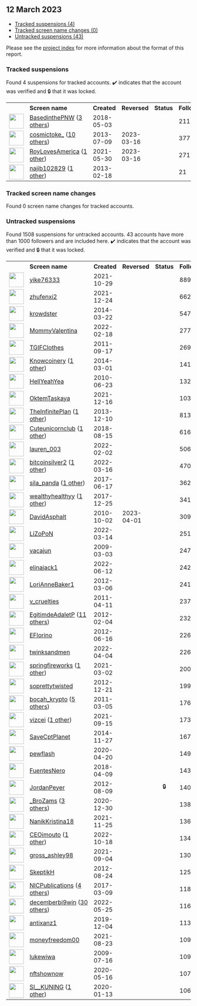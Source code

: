 ## 12 March 2023

* [Tracked suspensions (4)](#tracked-suspensions)
* [Tracked screen name changes (0)](#tracked-screen-name-changes)
* [Untracked suspensions (43)](#untracked-suspensions)

Please see the [project index](https://github.com/travisbrown/twitter-watch) for more information about the format of this report.

### Tracked suspensions

Found 4 suspensions for tracked accounts.
  ✔️ indicates that the account was verified and 🔒 that it was locked.

<table>
    <tr>
        <th></th>
        <th align="left">Screen name</th>
        <th align="left">Created</th>
        <th align="left">Reversed</th>
        <th align="left">Status</th>
        <th align="left">Followers</th>
        <th align="left">Ranking</th></tr>
    </tr>
        <tr>
            <td><a href="https://twitter.com/intent/user?user_id=991965634203389952">
                <img src="https://pbs.twimg.com/profile_images/1407430525732626432/FVNdZh64_normal.jpg" width="40px" height="40px" align="center"/></a>
            </td>
            <td>
                <a href="https://twitter.com/BasedinthePNW">BasedinthePNW</a>&nbsp;(<a href="https://api.memory.lol/v1/tw/id/991965634203389952">3 others</a>)&nbsp;</td>
            <td>2018-05-03</td>
            <td></td>
            <td align="center"></td>
            <td>211</td>
            <td>3521</td>
        </tr>
        <tr>
            <td><a href="https://twitter.com/intent/user?user_id=1579217568">
                <img src="https://pbs.twimg.com/profile_images/1593806204840468482/-ExdIMvo_normal.jpg" width="40px" height="40px" align="center"/></a>
            </td>
            <td>
                <a href="https://twitter.com/cosmictoke_">cosmictoke_</a>&nbsp;(<a href="https://api.memory.lol/v1/tw/id/1579217568">10 others</a>)&nbsp;</td>
            <td>2013-07-09</td>
            <td>2023-03-16</td>
            <td align="center"></td>
            <td>377</td>
            <td>20098</td>
        </tr>
        <tr>
            <td><a href="https://twitter.com/intent/user?user_id=1399136176162983942">
                <img src="https://pbs.twimg.com/profile_images/1399137758657064961/Ga7iUX0O_normal.jpg" width="40px" height="40px" align="center"/></a>
            </td>
            <td>
                <a href="https://twitter.com/RoyLovesAmerica">RoyLovesAmerica</a>&nbsp;(<a href="https://api.memory.lol/v1/tw/id/1399136176162983942">1 other</a>)&nbsp;</td>
            <td>2021-05-30</td>
            <td>2023-03-16</td>
            <td align="center"></td>
            <td>2717</td>
            <td>62169</td>
        </tr>
        <tr>
            <td><a href="https://twitter.com/intent/user?user_id=1192322364">
                <img src="https://pbs.twimg.com/profile_images/1440656470811369481/QvfXPacL_normal.jpg" width="40px" height="40px" align="center"/></a>
            </td>
            <td>
                <a href="https://twitter.com/najib102829">najib102829</a>&nbsp;(<a href="https://api.memory.lol/v1/tw/id/1192322364">1 other</a>)&nbsp;</td>
            <td>2013-02-18</td>
            <td></td>
            <td align="center"></td>
            <td>21</td>
            <td>87145</td>
        </tr></table>

### Tracked screen name changes

Found 0 screen name changes for tracked accounts.

### Untracked suspensions

Found 1508 suspensions for untracked accounts.
43 accounts have more than 1000 followers and are included here.
  ✔️ indicates that the account was verified and 🔒 that it was locked.

<table>
    <tr>
        <th></th>
        <th align="left">Screen name</th>
        <th align="left">Created</th>
        <th align="left">Reversed</th>
        <th align="left">Status</th>
        <th align="left">Followers</th>
    </tr>
        <tr>
            <td><a href="https://twitter.com/intent/user?user_id=1454038493500305410">
                <img src="https://pbs.twimg.com/profile_images/1578755317550440448/HfQkzKUE_normal.jpg" width="40px" height="40px" align="center"/></a>
            </td>
            <td>
                <a href="https://twitter.com/yike76333">yike76333</a></td>
            <td>2021-10-29</td>
            <td></td>
            <td align="center"></td>
            <td>88911</td>
        </tr>
        <tr>
            <td><a href="https://twitter.com/intent/user?user_id=1474304603218792450">
                <img src="https://pbs.twimg.com/profile_images/1528324188494249984/BvRwGWPu_normal.jpg" width="40px" height="40px" align="center"/></a>
            </td>
            <td>
                <a href="https://twitter.com/zhufenxi2">zhufenxi2</a></td>
            <td>2021-12-24</td>
            <td></td>
            <td align="center"></td>
            <td>66258</td>
        </tr>
        <tr>
            <td><a href="https://twitter.com/intent/user?user_id=2402328356">
                <img src="https://pbs.twimg.com/profile_images/1025127476631150592/CYM_V6K4_normal.jpg" width="40px" height="40px" align="center"/></a>
            </td>
            <td>
                <a href="https://twitter.com/krowdster">krowdster</a></td>
            <td>2014-03-22</td>
            <td></td>
            <td align="center"></td>
            <td>54769</td>
        </tr>
        <tr>
            <td><a href="https://twitter.com/intent/user?user_id=1494597452359475202">
                <img src="https://pbs.twimg.com/profile_images/1561344000854052864/NLESDpFp_normal.jpg" width="40px" height="40px" align="center"/></a>
            </td>
            <td>
                <a href="https://twitter.com/MommyValentina">MommyValentina</a></td>
            <td>2022-02-18</td>
            <td></td>
            <td align="center"></td>
            <td>27707</td>
        </tr>
        <tr>
            <td><a href="https://twitter.com/intent/user?user_id=374875062">
                <img src="https://pbs.twimg.com/profile_images/447993334695358465/iMk3ANmV_normal.jpeg" width="40px" height="40px" align="center"/></a>
            </td>
            <td>
                <a href="https://twitter.com/TGIFClothes">TGIFClothes</a></td>
            <td>2011-09-17</td>
            <td></td>
            <td align="center"></td>
            <td>26938</td>
        </tr>
        <tr>
            <td><a href="https://twitter.com/intent/user?user_id=2366303126">
                <img src="https://pbs.twimg.com/profile_images/1484713013705953281/0zK2Dbxd_normal.jpg" width="40px" height="40px" align="center"/></a>
            </td>
            <td>
                <a href="https://twitter.com/Knowcoinery">Knowcoinery</a>&nbsp;(<a href="https://api.memory.lol/v1/tw/id/2366303126">1 other</a>)&nbsp;</td>
            <td>2014-03-01</td>
            <td></td>
            <td align="center"></td>
            <td>14181</td>
        </tr>
        <tr>
            <td><a href="https://twitter.com/intent/user?user_id=158645093">
                <img src="https://pbs.twimg.com/profile_images/661419290223054848/EztxKNKI_normal.jpg" width="40px" height="40px" align="center"/></a>
            </td>
            <td>
                <a href="https://twitter.com/HellYeahYea">HellYeahYea</a></td>
            <td>2010-06-23</td>
            <td></td>
            <td align="center"></td>
            <td>13219</td>
        </tr>
        <tr>
            <td><a href="https://twitter.com/intent/user?user_id=1471509474607173640">
                <img src="https://pbs.twimg.com/profile_images/1530996081869430791/IzV-byho_normal.jpg" width="40px" height="40px" align="center"/></a>
            </td>
            <td>
                <a href="https://twitter.com/OktemTaskaya">OktemTaskaya</a></td>
            <td>2021-12-16</td>
            <td></td>
            <td align="center"></td>
            <td>10337</td>
        </tr>
        <tr>
            <td><a href="https://twitter.com/intent/user?user_id=2238695868">
                <img src="https://pbs.twimg.com/profile_images/1596938646392692737/qtU32ud0_normal.jpg" width="40px" height="40px" align="center"/></a>
            </td>
            <td>
                <a href="https://twitter.com/TheInfinitePlan">TheInfinitePlan</a>&nbsp;(<a href="https://api.memory.lol/v1/tw/id/2238695868">1 other</a>)&nbsp;</td>
            <td>2013-12-10</td>
            <td></td>
            <td align="center"></td>
            <td>8132</td>
        </tr>
        <tr>
            <td><a href="https://twitter.com/intent/user?user_id=1029762539557670912">
                <img src="https://pbs.twimg.com/profile_images/1531047489796702208/kMDCkSDR_normal.jpg" width="40px" height="40px" align="center"/></a>
            </td>
            <td>
                <a href="https://twitter.com/Cuteunicornclub">Cuteunicornclub</a>&nbsp;(<a href="https://api.memory.lol/v1/tw/id/1029762539557670912">1 other</a>)&nbsp;</td>
            <td>2018-08-15</td>
            <td></td>
            <td align="center"></td>
            <td>6165</td>
        </tr>
        <tr>
            <td><a href="https://twitter.com/intent/user?user_id=1488914316850081792">
                <img src="https://pbs.twimg.com/profile_images/1578517381986623491/wv8NF3lJ_normal.jpg" width="40px" height="40px" align="center"/></a>
            </td>
            <td>
                <a href="https://twitter.com/lauren_003">lauren_003</a></td>
            <td>2022-02-02</td>
            <td></td>
            <td align="center"></td>
            <td>5067</td>
        </tr>
        <tr>
            <td><a href="https://twitter.com/intent/user?user_id=1503984011747553283">
                <img src="https://pbs.twimg.com/profile_images/1545366414210392064/vfnXvPNf_normal.jpg" width="40px" height="40px" align="center"/></a>
            </td>
            <td>
                <a href="https://twitter.com/bitcoinsilver2">bitcoinsilver2</a>&nbsp;(<a href="https://api.memory.lol/v1/tw/id/1503984011747553283">1 other</a>)&nbsp;</td>
            <td>2022-03-16</td>
            <td></td>
            <td align="center"></td>
            <td>4702</td>
        </tr>
        <tr>
            <td><a href="https://twitter.com/intent/user?user_id=876138859523825664">
                <img src="https://pbs.twimg.com/profile_images/1521172521734709248/-GEJ_a2p_normal.jpg" width="40px" height="40px" align="center"/></a>
            </td>
            <td>
                <a href="https://twitter.com/sila_panda">sila_panda</a>&nbsp;(<a href="https://api.memory.lol/v1/tw/id/876138859523825664">1 other</a>)&nbsp;</td>
            <td>2017-06-17</td>
            <td></td>
            <td align="center"></td>
            <td>3627</td>
        </tr>
        <tr>
            <td><a href="https://twitter.com/intent/user?user_id=945224465515995137">
                <img src="https://pbs.twimg.com/profile_images/1420711322048675842/GjuZamK8_normal.jpg" width="40px" height="40px" align="center"/></a>
            </td>
            <td>
                <a href="https://twitter.com/wealthyhealthyy">wealthyhealthyy</a>&nbsp;(<a href="https://api.memory.lol/v1/tw/id/945224465515995137">1 other</a>)&nbsp;</td>
            <td>2017-12-25</td>
            <td></td>
            <td align="center"></td>
            <td>3415</td>
        </tr>
        <tr>
            <td><a href="https://twitter.com/intent/user?user_id=197625067">
                <img src="https://pbs.twimg.com/profile_images/1452884126206410754/pLMIy5XK_normal.jpg" width="40px" height="40px" align="center"/></a>
            </td>
            <td>
                <a href="https://twitter.com/DavidAsphalt">DavidAsphalt</a></td>
            <td>2010-10-02</td>
            <td>2023-04-01</td>
            <td align="center"></td>
            <td>3096</td>
        </tr>
        <tr>
            <td><a href="https://twitter.com/intent/user?user_id=1503385865996935168">
                <img src="https://pbs.twimg.com/profile_images/1570864133670666241/uelbAq3I_normal.jpg" width="40px" height="40px" align="center"/></a>
            </td>
            <td>
                <a href="https://twitter.com/LiZoPoN">LiZoPoN</a></td>
            <td>2022-03-14</td>
            <td></td>
            <td align="center"></td>
            <td>2511</td>
        </tr>
        <tr>
            <td><a href="https://twitter.com/intent/user?user_id=22675424">
                <img src="https://pbs.twimg.com/profile_images/1542655997302513664/FBpmzu0E_normal.jpg" width="40px" height="40px" align="center"/></a>
            </td>
            <td>
                <a href="https://twitter.com/vacajun">vacajun</a></td>
            <td>2009-03-03</td>
            <td></td>
            <td align="center"></td>
            <td>2476</td>
        </tr>
        <tr>
            <td><a href="https://twitter.com/intent/user?user_id=1536098860271009794">
                <img src="https://pbs.twimg.com/profile_images/1578531311781830658/MfnYLsAc_normal.jpg" width="40px" height="40px" align="center"/></a>
            </td>
            <td>
                <a href="https://twitter.com/elinajack1">elinajack1</a></td>
            <td>2022-06-12</td>
            <td></td>
            <td align="center"></td>
            <td>2423</td>
        </tr>
        <tr>
            <td><a href="https://twitter.com/intent/user?user_id=516591681">
                <img src="https://pbs.twimg.com/profile_images/1030289135074988032/tLd9eTsx_normal.jpg" width="40px" height="40px" align="center"/></a>
            </td>
            <td>
                <a href="https://twitter.com/LoriAnneBaker1">LoriAnneBaker1</a></td>
            <td>2012-03-06</td>
            <td></td>
            <td align="center"></td>
            <td>2414</td>
        </tr>
        <tr>
            <td><a href="https://twitter.com/intent/user?user_id=280430091">
                <img src="https://pbs.twimg.com/profile_images/641725091626094592/tFDKrqvl_normal.png" width="40px" height="40px" align="center"/></a>
            </td>
            <td>
                <a href="https://twitter.com/v_cruelties">v_cruelties</a></td>
            <td>2011-04-11</td>
            <td></td>
            <td align="center"></td>
            <td>2377</td>
        </tr>
        <tr>
            <td><a href="https://twitter.com/intent/user?user_id=483350157">
                <img src="https://pbs.twimg.com/profile_images/1565455862973489155/Cmg3Zbas_normal.jpg" width="40px" height="40px" align="center"/></a>
            </td>
            <td>
                <a href="https://twitter.com/EgitimdeAdaletP">EgitimdeAdaletP</a>&nbsp;(<a href="https://api.memory.lol/v1/tw/id/483350157">11 others</a>)&nbsp;</td>
            <td>2012-02-04</td>
            <td></td>
            <td align="center"></td>
            <td>2329</td>
        </tr>
        <tr>
            <td><a href="https://twitter.com/intent/user?user_id=609753067">
                <img src="https://pbs.twimg.com/profile_images/655858259069390848/Ge7EmrhS_normal.jpg" width="40px" height="40px" align="center"/></a>
            </td>
            <td>
                <a href="https://twitter.com/EFlorino">EFlorino</a></td>
            <td>2012-06-16</td>
            <td></td>
            <td align="center"></td>
            <td>2262</td>
        </tr>
        <tr>
            <td><a href="https://twitter.com/intent/user?user_id=1510879478133710851">
                <img src="https://pbs.twimg.com/profile_images/1510882350456049667/B0kiy8iO_normal.jpg" width="40px" height="40px" align="center"/></a>
            </td>
            <td>
                <a href="https://twitter.com/twinksandmen">twinksandmen</a></td>
            <td>2022-04-04</td>
            <td></td>
            <td align="center"></td>
            <td>2260</td>
        </tr>
        <tr>
            <td><a href="https://twitter.com/intent/user?user_id=1366746758181654531">
                <img src="https://pbs.twimg.com/profile_images/1584485931490631681/9cOcQVLY_normal.jpg" width="40px" height="40px" align="center"/></a>
            </td>
            <td>
                <a href="https://twitter.com/springfireworks">springfireworks</a>&nbsp;(<a href="https://api.memory.lol/v1/tw/id/1366746758181654531">1 other</a>)&nbsp;</td>
            <td>2021-03-02</td>
            <td></td>
            <td align="center"></td>
            <td>2006</td>
        </tr>
        <tr>
            <td><a href="https://twitter.com/intent/user?user_id=1027359278">
                <img src="https://pbs.twimg.com/profile_images/1525454382141169664/-0Jv-XWY_normal.jpg" width="40px" height="40px" align="center"/></a>
            </td>
            <td>
                <a href="https://twitter.com/soprettytwisted">soprettytwisted</a></td>
            <td>2012-12-21</td>
            <td></td>
            <td align="center"></td>
            <td>1990</td>
        </tr>
        <tr>
            <td><a href="https://twitter.com/intent/user?user_id=261026141">
                <img src="https://pbs.twimg.com/profile_images/1596511908051714048/NxC9GZiz_normal.png" width="40px" height="40px" align="center"/></a>
            </td>
            <td>
                <a href="https://twitter.com/bocah_krypto">bocah_krypto</a>&nbsp;(<a href="https://api.memory.lol/v1/tw/id/261026141">5 others</a>)&nbsp;</td>
            <td>2011-03-05</td>
            <td></td>
            <td align="center"></td>
            <td>1767</td>
        </tr>
        <tr>
            <td><a href="https://twitter.com/intent/user?user_id=1437985434932482049">
                <img src="https://pbs.twimg.com/profile_images/1537801920928153600/qIxk-T08_normal.jpg" width="40px" height="40px" align="center"/></a>
            </td>
            <td>
                <a href="https://twitter.com/vizcei">vizcei</a>&nbsp;(<a href="https://api.memory.lol/v1/tw/id/1437985434932482049">1 other</a>)&nbsp;</td>
            <td>2021-09-15</td>
            <td></td>
            <td align="center"></td>
            <td>1731</td>
        </tr>
        <tr>
            <td><a href="https://twitter.com/intent/user?user_id=2911428073">
                <img src="https://pbs.twimg.com/profile_images/537777248527343616/etwg4e3p_normal.jpeg" width="40px" height="40px" align="center"/></a>
            </td>
            <td>
                <a href="https://twitter.com/SaveCptPlanet">SaveCptPlanet</a></td>
            <td>2014-11-27</td>
            <td></td>
            <td align="center"></td>
            <td>1678</td>
        </tr>
        <tr>
            <td><a href="https://twitter.com/intent/user?user_id=1252315861488205825">
                <img src="https://pbs.twimg.com/profile_images/1557827763498876933/o2wNy3gh_normal.jpg" width="40px" height="40px" align="center"/></a>
            </td>
            <td>
                <a href="https://twitter.com/pewflash">pewflash</a></td>
            <td>2020-04-20</td>
            <td></td>
            <td align="center"></td>
            <td>1494</td>
        </tr>
        <tr>
            <td><a href="https://twitter.com/intent/user?user_id=983434524196392961">
                <img src="https://pbs.twimg.com/profile_images/1093790898066837504/PXlmF_64_normal.jpg" width="40px" height="40px" align="center"/></a>
            </td>
            <td>
                <a href="https://twitter.com/FuentesNero">FuentesNero</a></td>
            <td>2018-04-09</td>
            <td></td>
            <td align="center"></td>
            <td>1433</td>
        </tr>
        <tr>
            <td><a href="https://twitter.com/intent/user?user_id=746542489">
                <img src="https://pbs.twimg.com/profile_images/1292345768611807232/bA7fPfZz_normal.jpg" width="40px" height="40px" align="center"/></a>
            </td>
            <td>
                <a href="https://twitter.com/JordanPeyer">JordanPeyer</a></td>
            <td>2012-08-09</td>
            <td></td>
            <td align="center">🔒</td>
            <td>1406</td>
        </tr>
        <tr>
            <td><a href="https://twitter.com/intent/user?user_id=1344113728241876993">
                <img src="https://pbs.twimg.com/profile_images/1516382466725990402/CsBRQ1vK_normal.jpg" width="40px" height="40px" align="center"/></a>
            </td>
            <td>
                <a href="https://twitter.com/_BroZams">_BroZams</a>&nbsp;(<a href="https://api.memory.lol/v1/tw/id/1344113728241876993">3 others</a>)&nbsp;</td>
            <td>2020-12-30</td>
            <td></td>
            <td align="center"></td>
            <td>1383</td>
        </tr>
        <tr>
            <td><a href="https://twitter.com/intent/user?user_id=1463827365427957761">
                <img src="https://pbs.twimg.com/profile_images/1596164815491211264/mGAUCmq4_normal.jpg" width="40px" height="40px" align="center"/></a>
            </td>
            <td>
                <a href="https://twitter.com/NanikKristina18">NanikKristina18</a></td>
            <td>2021-11-25</td>
            <td></td>
            <td align="center"></td>
            <td>1366</td>
        </tr>
        <tr>
            <td><a href="https://twitter.com/intent/user?user_id=1582258088962412544">
                <img src="https://pbs.twimg.com/profile_images/1596388188146188288/7gCJpNRn_normal.jpg" width="40px" height="40px" align="center"/></a>
            </td>
            <td>
                <a href="https://twitter.com/CEOimouto">CEOimouto</a>&nbsp;(<a href="https://api.memory.lol/v1/tw/id/1582258088962412544">1 other</a>)&nbsp;</td>
            <td>2022-10-18</td>
            <td></td>
            <td align="center"></td>
            <td>1340</td>
        </tr>
        <tr>
            <td><a href="https://twitter.com/intent/user?user_id=1434120957069860864">
                <img src="https://pbs.twimg.com/profile_images/1434121476236578818/6bee9_Jh_normal.jpg" width="40px" height="40px" align="center"/></a>
            </td>
            <td>
                <a href="https://twitter.com/gross_ashley98">gross_ashley98</a></td>
            <td>2021-09-04</td>
            <td></td>
            <td align="center"></td>
            <td>1300</td>
        </tr>
        <tr>
            <td><a href="https://twitter.com/intent/user?user_id=777035676">
                <img src="https://pbs.twimg.com/profile_images/3752717018/9f05971a4c83cb59d9e86898a4eb3fbe_normal.jpeg" width="40px" height="40px" align="center"/></a>
            </td>
            <td>
                <a href="https://twitter.com/SkeptikH">SkeptikH</a></td>
            <td>2012-08-24</td>
            <td></td>
            <td align="center"></td>
            <td>1258</td>
        </tr>
        <tr>
            <td><a href="https://twitter.com/intent/user?user_id=839918132185694209">
                <img src="https://pbs.twimg.com/profile_images/1089506588308717568/G1eFk8DE_normal.jpg" width="40px" height="40px" align="center"/></a>
            </td>
            <td>
                <a href="https://twitter.com/NICPublications">NICPublications</a>&nbsp;(<a href="https://api.memory.lol/v1/tw/id/839918132185694209">4 others</a>)&nbsp;</td>
            <td>2017-03-09</td>
            <td></td>
            <td align="center"></td>
            <td>1184</td>
        </tr>
        <tr>
            <td><a href="https://twitter.com/intent/user?user_id=1529358034891247616">
                <img src="https://pbs.twimg.com/profile_images/1597225749899284481/JTv2oJlC_normal.jpg" width="40px" height="40px" align="center"/></a>
            </td>
            <td>
                <a href="https://twitter.com/decemberbi9win">decemberbi9win</a>&nbsp;(<a href="https://api.memory.lol/v1/tw/id/1529358034891247616">30 others</a>)&nbsp;</td>
            <td>2022-05-25</td>
            <td></td>
            <td align="center"></td>
            <td>1161</td>
        </tr>
        <tr>
            <td><a href="https://twitter.com/intent/user?user_id=1202147847665176576">
                <img src="https://pbs.twimg.com/profile_images/1202148032168382464/EViAWUoV_normal.jpg" width="40px" height="40px" align="center"/></a>
            </td>
            <td>
                <a href="https://twitter.com/antixanz1">antixanz1</a></td>
            <td>2019-12-04</td>
            <td></td>
            <td align="center"></td>
            <td>1130</td>
        </tr>
        <tr>
            <td><a href="https://twitter.com/intent/user?user_id=1429887726338428929">
                <img src="https://pbs.twimg.com/profile_images/1473897117253054465/VqSKfkrI_normal.jpg" width="40px" height="40px" align="center"/></a>
            </td>
            <td>
                <a href="https://twitter.com/moneyfreedom00">moneyfreedom00</a></td>
            <td>2021-08-23</td>
            <td></td>
            <td align="center"></td>
            <td>1095</td>
        </tr>
        <tr>
            <td><a href="https://twitter.com/intent/user?user_id=57322194">
                <img src="https://pbs.twimg.com/profile_images/1464872454740791298/ITvJ54xY_normal.jpg" width="40px" height="40px" align="center"/></a>
            </td>
            <td>
                <a href="https://twitter.com/lukewiwa">lukewiwa</a></td>
            <td>2009-07-16</td>
            <td></td>
            <td align="center"></td>
            <td>1094</td>
        </tr>
        <tr>
            <td><a href="https://twitter.com/intent/user?user_id=1261707228547100679">
                <img src="https://pbs.twimg.com/profile_images/1485605214900076548/Wi5i4yb8_normal.jpg" width="40px" height="40px" align="center"/></a>
            </td>
            <td>
                <a href="https://twitter.com/nftshownow">nftshownow</a></td>
            <td>2020-05-16</td>
            <td></td>
            <td align="center"></td>
            <td>1075</td>
        </tr>
        <tr>
            <td><a href="https://twitter.com/intent/user?user_id=1216519246542323713">
                <img src="https://pbs.twimg.com/profile_images/1564400194879619072/MhEVLId6_normal.jpg" width="40px" height="40px" align="center"/></a>
            </td>
            <td>
                <a href="https://twitter.com/SI__KUNING">SI__KUNING</a>&nbsp;(<a href="https://api.memory.lol/v1/tw/id/1216519246542323713">1 other</a>)&nbsp;</td>
            <td>2020-01-13</td>
            <td></td>
            <td align="center"></td>
            <td>1063</td>
        </tr></table>
